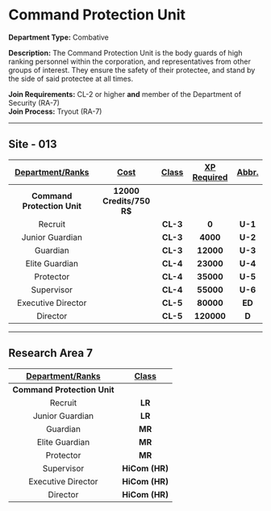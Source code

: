 # Command Protection Unit

**Department Type:** Combative

**Description:** The Command Protection Unit is the body guards of high ranking personnel within the corporation, and representatives from other groups of interest. They ensure the safety of their protectee, and stand by the side of said protectee at all times. 

**Join Requirements:** CL-2 or higher **and** member of the Department of Security (RA-7)  
**Join Process:** Tryout (RA-7)

---

## Site - 013

| **<ins>Department/Ranks</ins>** | **<ins>Cost</ins>** | **<ins>Class</ins>** | **<ins>XP Required</ins>** | **<ins>Abbr.</ins>** |
|:---:|:---:|:---:|:---:|:---:|
| **Command Protection Unit** | **12000 Credits/750 R$** |  |  |  |
| Recruit |  | **CL-3** | **0** | **U-1** |
| Junior Guardian |  | **CL-3** | **4000** | **U-2** |
| Guardian |  | **CL-3** | **12000** | **U-3** |
| Elite Guardian |  | **CL-4** | **23000** | **U-4** |
| Protector |  | **CL-4** | **35000** | **U-5** |
| Supervisor |  | **CL-4** | **55000** | **U-6** |
| Executive Director |  | **CL-5** | **80000** | **ED** |
| Director |  | **CL-5** | **120000** | **D** |

---

## Research Area 7
| **<ins>Department/Ranks</ins>** | **<ins>Class</ins>** |
|:---:|:---:|
| **Command Protection Unit** |  |
| Recruit | **LR** |
| Junior Guardian | **LR** |
| Guardian | **MR** |
| Elite Guardian | **MR** |
| Protector | **MR** |
| Supervisor | **HiCom (HR)** |
| Executive Director | **HiCom (HR)** |
| Director | **HiCom (HR)** |